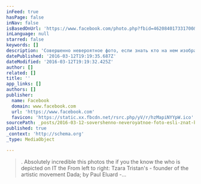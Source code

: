 ```yaml
---
inFeed: true
hasPage: false
inNav: false
isBasedOnUrl: 'https://www.facebook.com/photo.php?fbid=462084017331700&set=gm.1680619332210160&type=3'
inLanguage: null
starred: false
keywords: []
description: 'Совершенно невероятное фото, если знать кто на нем изображен. Слева направо: Тристан Тцара - основатель художественного течения дадаизм; Поль Элюар -...'
datePublished: '2016-03-12T19:19:35.687Z'
dateModified: '2016-03-12T19:19:32.425Z'
author: []
related: []
title: ''
app_links: []
authors: []
publisher:
  name: Facebook
  domain: www.facebook.com
  url: 'https://www.facebook.com'
  favicon: 'https://static.xx.fbcdn.net/rsrc.php/yV/r/hzMapiNYYpW.ico'
sourcePath: _posts/2016-03-12-sovershenno-neveroyatnoe-foto-esli-znat-kto-na-nem-izobrazhen.md
published: true
_context: 'http://schema.org'
_type: MediaObject

---
```

> . Absolutely incredible this photos the if you the know the who is depicted on IT the From left to right: Tzara Tristan's - founder of the artistic movement Dada; by Paul Eluard -...